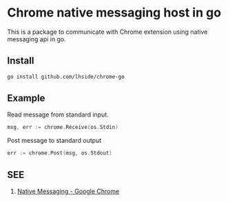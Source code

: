 # Chrome native messaging host in go

This is a package to communicate with Chrome extension using native messaging api in go.

## Install

```bash
go install github.com/lhside/chrome-go
```

## Example

Read message from standard input.

```go
msg, err := chrome.Receive(os.Stdin)
```

Post message to standard output
```go
err := chrome.Post(msg, os.Stdout)
```

## SEE

1. [Native Messaging - Google Chrome](https://developer.chrome.com/extensions/nativeMessaging)
